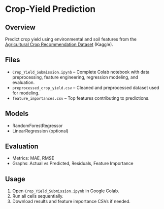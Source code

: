 # Crop-Yield Prediction

## Overview
Predict crop yield using environmental and soil features from the [Agricultural Crop Recommendation Dataset](https://www.kaggle.com/atharvaingle/crop-recommendation-dataset) (Kaggle).

## Files
- `Crop_Yield_Submission.ipynb` – Complete Colab notebook with data preprocessing, feature engineering, regression modeling, and evaluation.
- `preprocessed_crop_yield.csv` – Cleaned and preprocessed dataset used for modeling.
- `feature_importances.csv` – Top features contributing to predictions.

## Models
- RandomForestRegressor
- LinearRegression (optional)

## Evaluation
- Metrics: MAE, RMSE
- Graphs: Actual vs Predicted, Residuals, Feature Importance

## Usage
1. Open `Crop_Yield_Submission.ipynb` in Google Colab.
2. Run all cells sequentially.
3. Download results and feature importance CSVs if needed.
